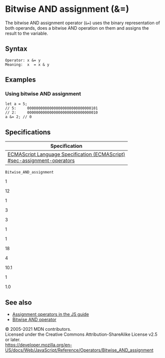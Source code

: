 # Bitwise AND assignment (&=)

The bitwise AND assignment operator (`&=`) uses the binary representation of both operands, does a bitwise AND operation on them and assigns the result to the variable.

## Syntax

    Operator: x &= y
    Meaning:  x  = x & y

## Examples

### Using bitwise AND assignment

    let a = 5;
    // 5:     00000000000000000000000000000101
    // 2:     00000000000000000000000000000010
    a &= 2; // 0

## Specifications

<table><thead><tr class="header"><th>Specification</th></tr></thead><tbody><tr class="odd"><td><a href="https://tc39.es/ecma262/#sec-assignment-operators">ECMAScript Language Specification (ECMAScript)<br />
<span class="small">#sec-assignment-operators</span></a></td></tr></tbody></table>

`Bitwise_AND_assignment`

1

12

1

3

3

1

1

18

4

10.1

1

1.0

## See also

-   [Assignment operators in the JS guide](https://developer.mozilla.org/en-US/docs/Web/JavaScript/Guide/Expressions_and_Operators#assignment)
-   [Bitwise AND operator](bitwise_and)

© 2005-2021 MDN contributors.  
Licensed under the Creative Commons Attribution-ShareAlike License v2.5 or later.  
<a href="https://developer.mozilla.org/en-US/docs/Web/JavaScript/Reference/Operators/Bitwise_AND_assignment" class="_attribution-link">https://developer.mozilla.org/en-US/docs/Web/JavaScript/Reference/Operators/Bitwise_AND_assignment</a>
